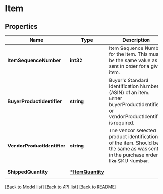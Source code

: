 # Item

## Properties
Name | Type | Description | Notes
------------ | ------------- | ------------- | -------------
**ItemSequenceNumber** | **int32** | Item Sequence Number for the item. This must be the same value as sent in order for a given item. | [default to null]
**BuyerProductIdentifier** | **string** | Buyer&#x27;s Standard Identification Number (ASIN) of an item. Either buyerProductIdentifier or vendorProductIdentifier is required. | [optional] [default to null]
**VendorProductIdentifier** | **string** | The vendor selected product identification of the item. Should be the same as was sent in the purchase order, like SKU Number. | [optional] [default to null]
**ShippedQuantity** | [***ItemQuantity**](ItemQuantity.md) |  | [default to null]

[[Back to Model list]](../README.md#documentation-for-models) [[Back to API list]](../README.md#documentation-for-api-endpoints) [[Back to README]](../README.md)

